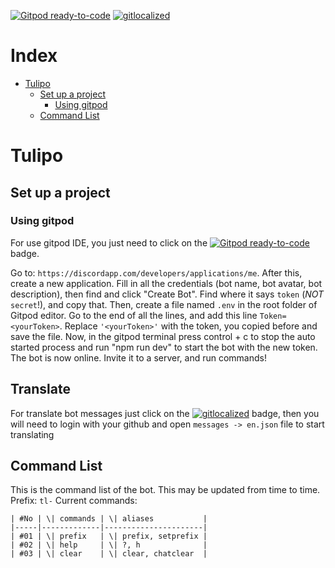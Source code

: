 [![Gitpod ready-to-code](https://img.shields.io/badge/Gitpod-ready--to--code-blue?logo=gitpod)](https://gitpod.io/#https://github.com/fernandomema/Tulipo)
[![gitlocalized ](https://gitlocalize.com/repo/5403/whole_project/badge.svg)](https://gitlocalize.com/repo/5403/?utm_source=badge)

# Index
- [Tulipo](#tulipo)
  * [Set up a project](#set-up-a-project)
    + [Using gitpod](#using-gitpod)
  * [Command List](#command-list)

# Tulipo

## Set up a project
### Using gitpod
For use gitpod IDE, you just need to click on  the [![Gitpod ready-to-code](https://img.shields.io/badge/Gitpod-ready--to--code-blue?logo=gitpod)](https://gitpod.io/#https://github.com/fernandomema/Tulipo) badge.

 Go to: `https://discordapp.com/developers/applications/me`. After this, create a new application. Fill in all the credentials (bot name, bot avatar, bot description), then find and click "Create Bot". Find where it says `token` (*NOT* `secret`!), and copy that. Then, create a file named `.env` in the root folder of Gitpod editor. 
 Go to the end of all the lines, and add this line `Token=<yourToken>`. Replace `'<yourToken>'` with the token, you copied before and save the file.  Now, in the gitpod terminal press control + c to stop the auto started process and run "npm run dev" to start the bot with the new token.
The bot is now online. Invite it to a server, and run commands! 
## Translate
For translate bot messages just click on the [![gitlocalized ](https://gitlocalize.com/repo/5403/whole_project/badge.svg)](https://gitlocalize.com/repo/5403/?utm_source=badge) badge, then you will need to login with your github and open `messages -> en.json` file to start translating

## Command List  
This is the command list of the bot. This may be updated from time to time.   
Prefix: `tl-`   Current commands:  
```
| #No | \| commands | \| aliases           |
|-----|-------------|----------------------|
| #01 | \| prefix   | \| prefix, setprefix |
| #02 | \| help     | \| ?, h              |
| #03 | \| clear    | \| clear, chatclear  |
```
